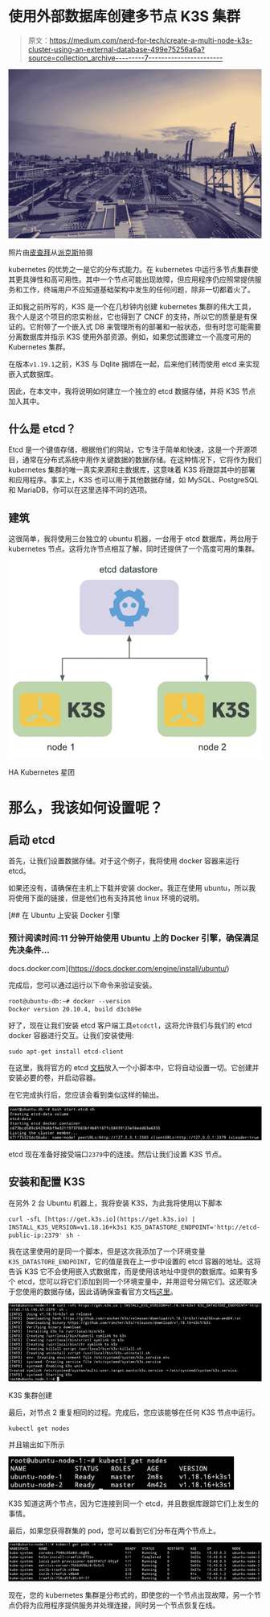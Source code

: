 # 使用外部数据库创建多节点 K3S 集群

> 原文：<https://medium.com/nerd-for-tech/create-a-multi-node-k3s-cluster-using-an-external-database-499e75256a6a?source=collection_archive---------7----------------------->

![](img/1b3099f9d83ea7e940117c96e91e9995.png)

照片由[皮查拜](https://www.pexels.com/@pixabay?utm_content=attributionCopyText&utm_medium=referral&utm_source=pexels)从[派克斯](https://www.pexels.com/photo/view-of-city-at-airport-326410/?utm_content=attributionCopyText&utm_medium=referral&utm_source=pexels)拍摄

kubernetes 的优势之一是它的分布式能力。在 kubernetes 中运行多节点集群使其更具弹性和高可用性。其中一个节点可能出现故障，但应用程序仍应照常提供服务和工作，终端用户不应知道基础架构中发生的任何问题，除非一切都着火了。

正如我之前所写的，K3S 是一个在几秒钟内创建 kubernetes 集群的伟大工具，我个人是这个项目的忠实粉丝，它也得到了 CNCF 的支持，所以它的质量是有保证的。它附带了一个嵌入式 DB 来管理所有的部署和一般状态，但有时您可能需要分离数据库并指示 K3S 使用外部资源。例如，如果您试图建立一个高度可用的 Kubernetes 集群。

在版本`v1.19.1`之前，K3S 与 Dqlite 捆绑在一起，后来他们转而使用 etcd 来实现嵌入式数据库。

因此，在本文中，我将说明如何建立一个独立的 etcd 数据存储，并将 K3S 节点加入其中。

## 什么是 etcd？

Etcd 是一个键值存储，根据他们的网站，它专注于简单和快速，这是一个开源项目，通常在分布式系统中用作关键数据的数据存储。在这种情况下，它将作为我们 kubernetes 集群的唯一真实来源和主数据库，这意味着 K3S 将跟踪其中的部署和应用程序。事实上，K3S 也可以用于其他数据存储，如 MySQL、PostgreSQL 和 MariaDB，你可以在这里选择不同的选项。

## 建筑

这很简单，我将使用三台独立的 ubuntu 机器，一台用于 etcd 数据库，两台用于 kubernetes 节点。这将允许节点相互了解，同时还提供了一个高度可用的集群。

![](img/7e899924131444dc4d153360c52b8b4f.png)

HA Kubernetes 星团

# 那么，我该如何设置呢？

## 启动 etcd

首先，让我们设置数据存储。对于这个例子，我将使用 docker 容器来运行 etcd。

如果还没有，请确保在主机上下载并安装 docker。我正在使用 ubuntu，所以我将使用下面的链接，但是他们也有支持其他 linux 环境的说明。

[](https://docs.docker.com/engine/install/ubuntu/) [## 在 Ubuntu 上安装 Docker 引擎

### 预计阅读时间:11 分钟开始使用 Ubuntu 上的 Docker 引擎，确保满足先决条件…

docs.docker.com](https://docs.docker.com/engine/install/ubuntu/) 

完成后，您可以通过运行以下命令来验证安装。

```
root@ubuntu-db:~# docker --version
Docker version 20.10.4, build d3cb89e
```

好了，现在让我们安装 etcd 客户端工具`etcdctl`，这将允许我们与我们的 etcd docker 容器进行交互。让我们安装使用:

```
sudo apt-get install etcd-client
```

在这里，我将官方的 etcd [文档](https://etcd.io/docs/v3.4.0/op-guide/container/)放入一个小脚本中，它将自动设置一切。它创建并安装必要的卷，并启动容器。

在它完成执行后，您应该会看到类似这样的输出。

![](img/1600333a98dfd25d7d89b15530a36c81.png)

etcd 现在准备好接受端口`2379`中的连接。然后让我们设置 K3S 节点。

## 安装和配置 K3S

在另外 2 台 Ubuntu 机器上，我将安装 K3S，为此我将使用以下脚本

```
curl -sfL [https://get.k3s.io](https://get.k3s.io) | INSTALL_K3S_VERSION=v1.18.16+k3s1 K3S_DATASTORE_ENDPOINT='http://etcd-public-ip:2379' sh -
```

我在这里使用的是同一个脚本，但是这次我添加了一个环境变量`K3S_DATASTORE_ENDPOINT`，它的值是我在上一步中设置的 etcd 容器的地址。这将告诉 K3S 它不会使用嵌入式数据库，而是使用该地址中提供的数据库。如果有多个 etcd，您可以将它们添加到同一个环境变量中，并用逗号分隔它们。这还取决于您使用的数据存储，因此请确保查看官方文档[这里](https://rancher.com/docs/k3s/latest/en/installation/datastore/)。

![](img/50ae6f74589f6d3930dc49b4eb96da2f.png)

K3S 集群创建

最后，对节点 2 重复相同的过程。完成后，您应该能够在任何 K3S 节点中运行。

```
kubectl get nodes
```

并且输出如下所示

![](img/3b418d2622b502f8c7efe7b229162fef.png)

K3S 知道这两个节点，因为它连接到同一个 etcd，并且数据库跟踪它们上发生的事情。

最后，如果您获得群集的 pod，您可以看到它们分布在两个节点上。

![](img/7676d70314ecada3fedc0caa3231ae7f.png)

现在，您的 kubernetes 集群是分布式的，即使您的一个节点出现故障，另一个节点仍将为应用程序提供服务并处理连接，同时另一个节点恢复在线。